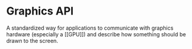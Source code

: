 # Graphics API
A standardized way for applications to communicate with graphics hardware (especially a [[GPU]]) and describe how something should be drawn to the screen.
